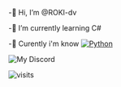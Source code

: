 -👋 Hi, I’m @ROKI-dv

-🌱 I’m currently learning C#

-🧠 Curently i'm know <a href="https://pythontutor.ru/"><img src="https://img.shields.io/badge/Python-0000FF?style=flat&logo=Python&logoColor=white" alt="Python"/></a>


![My Discord](https://discord-readme-badge.vercel.app/api?id=736921691296497704)


![visits](https://count.getloli.com/get/@ROKI-dv?theme=gelbooru)
<!---
ROKI-dv/ROKI-dv is a ✨ special ✨ repository because its `README.md` (this file) appears on your GitHub profile.
You can click the Preview link to take a look at your changes.
--->
